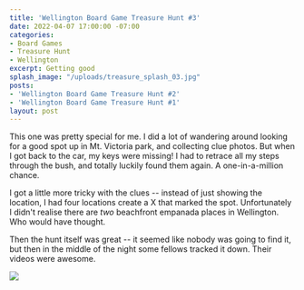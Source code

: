 ```yaml
---
title: 'Wellington Board Game Treasure Hunt #3'
date: 2022-04-07 17:00:00 -07:00
categories:
- Board Games
- Treasure Hunt
- Wellington
excerpt: Getting good
splash_image: "/uploads/treasure_splash_03.jpg"
posts:
- 'Wellington Board Game Treasure Hunt #2'
- 'Wellington Board Game Treasure Hunt #1'
layout: post
---
```

This one was pretty special for me. I did a lot of wandering around looking for a good spot up in Mt. Victoria park, and collecting clue photos. But when I got back to the car, my keys were missing! I had to retrace all my steps through the bush, and totally luckily found them again. A one-in-a-million chance.

I got a little more tricky with the clues -- instead of just showing the location, I had four locations create a X that marked the spot. Unfortunately I didn't realise there are _two_ beachfront empanada places in Wellington. Who would have thought.

Then the hunt itself was great -- it seemed like nobody was going to find it, but then in the middle of the night some fellows tracked it down. Their videos were awesome.

![](/uploads/treasurehunt_03.png)